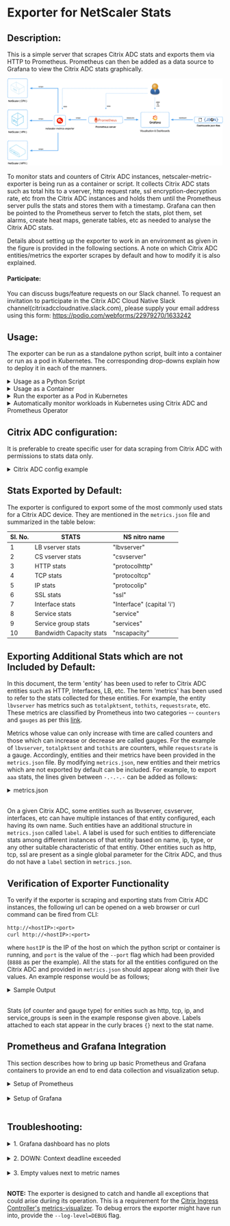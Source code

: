 Exporter for NetScaler Stats
===

Description:
---

This is a simple server that scrapes Citrix ADC stats and exports them via HTTP to Prometheus. Prometheus can then be added as a data source to Grafana to view the Citrix ADC stats graphically.

![exporter_diagram](images/Netscaler-exporter-workflow.png)
 
To monitor stats and counters of Citrix ADC instances, netscaler-metric-exporter is being run as a container or script. It collects Citrix ADC stats such as total hits to a vserver, http request rate, ssl encryption-decryption rate, etc from the Citrix ADC instances and holds them until the Prometheus server pulls the stats and stores them with a timestamp. Grafana can then be pointed to the Prometheus server to fetch the stats, plot them, set alarms, create heat maps, generate tables, etc as needed to analyse the Citrix ADC stats. 

   Details about setting up the exporter to work in an environment as given in the figure is provided in the following sections. A note on which Citrix ADC entities/metrics the exporter scrapes by default and how to modify it is also explained.

#### Participate:

   You can discuss bugs/feature requests on our Slack channel. To request an invitation to participate in the Citrix ADC Cloud Native Slack channel(citrixadccloudnative.slack.com), please supply your email address using this form: https://podio.com/webforms/22979270/1633242



Usage:
---
The exporter can be run as a standalone python script, built into a container or run as a pod in Kubernetes. The corresponding drop-downs explain how to deploy it in each of the manners.

<details>
<summary>Usage as a Python Script</summary>
<br>

To use the exporter as a python script, the ```prometheus_client``` and ```requests``` package needs to be installed. This can be done using 
```
pip install prometheus_client
pip install requests
```
Now, create a folder ```/exporter``` and copy the ```metrics.json``` file to the folder. 
Finally, the exporter can be run as a python script using;
```
nohup python exporter.py [flags] &
```
where the flags are:

flag&nbsp;&nbsp;&nbsp;&nbsp;&nbsp;&nbsp;&nbsp;&nbsp;&nbsp;&nbsp;&nbsp;&nbsp;&nbsp;&nbsp;&nbsp;&nbsp;&nbsp;&nbsp; | Description
-----------------|--------------------
--target-nsip    | Provide the &lt;IP:port&gt; of the Citrix ADC to be monitored
--port	         | Specify on which port metrics collected by the exporter should be exposed. Agents like Prometheus will need to scrape this port of the container to collected metrics
--metric         | Provide a specific metric to load from metrics.json file (eg: 'lbvserver', 'protocolhttp', etc). If not provided, all metric entities from metrics.json will be loaded
--secure         | Option 'yes' can be provided to collect metrics from Citrix ADC over TLS. Default: 'no'.
--username       | Provide the username of the Citrix ADC to be monitored. Default: 'nsroot'
--password       | Provide the password of the Citrix ADC to be monitored. Default: 'nsroot'
--start-delay    | Specify time for which exporter should sleep before starting metric collection. Default: 10s
--timeout        | Specify timeout period for exporter to obtain response from target Citrix ADCs. Default: 15s
--metrics-file   | The location of metrics.json file. Default: /exporter/metrics.json
--log-file       | The location of exporter.log file. Default: /exporter/exporter.log
--log-level      | The level of logging. DEBUG, INFO, WARNING, ERROR or CRITICAL Default: ERROR
--config-file    | File with non-required configs such as ```--username```, ```--password```, ```--start-delay```, etc. Helps supply username and password through file rather than CLI.

The exporter can be setup as given in the diagram using;
```
nohup python exporter.py --target-nsip=10.0.0.1:80 --target-nsip=10.0.0.2:80 --target-nsip=172.17.0.2:80 --port 8888 &
```
This directs the exporter container to scrape the 10.0.0.1, 10.0.0.2, and 172.17.0.2, IPs on port 80, and the expose the stats it collects on port 8888. 
The user can then access the exported metrics directly thorugh port 8888 on the machine where the exporter is running, or Prometheus and Grafana can be setup to view the exported metrics though their GUI.

**NOTE:**  If TLS is being used by providing the --secure='yes' option, then it is recommended to create a new user on the Citrix ADC having only read permission. Documentation on creating new users with required permission can be found [here](ADD_LINK).

</details>



<details>
<summary>Usage as a Container</summary>
<br>

In order to use the exporter as a container, the image ```quay.io/citrix/netscaler-metrics-exporter:1.0.9``` will need to be pulled using;
```
docker pull quay.io/citrix/netscaler-metrics-exporter:1.0.9
```
**NOTE:** It can also be build locally using ```docker build -f Dockerfile -t <image_name>:<tag> ./```

Now, the exporter can be run using:
```
docker run -dt -p <host_port>:<container_port> quay.io/citrix/netscaler-metrics-exporter:1.0.9 [flags]
```
where the flags are:

flag&nbsp;&nbsp;&nbsp;&nbsp;&nbsp;&nbsp;&nbsp;&nbsp;&nbsp;&nbsp;&nbsp;&nbsp;&nbsp;&nbsp;&nbsp;&nbsp;&nbsp;&nbsp; | Description
-----------------|--------------------
--target-nsip    | Provide the &lt;IP:port&gt; of the Citrix ADC to be monitored
--port	         | Specify on which port metrics collected by the exporter should be exposed. Agents like Prometheus will need to scrape this port of the container to collected metrics
--metric         | Provide a specific metric to load from metrics.json file (eg: 'lbvserver', 'protocolhttp', etc). If not provided, all metric entities from metrics.json will be loaded
--secure         | Option 'yes' can be provided to collect metrics from Citrix ADC over TLS. Default: 'no'.
--username       | Provide the username of the Citrix ADC to be monitored. Default: 'nsroot'
--password       | Provide the password of the Citrix ADC to be monitored. Default: 'nsroot'
--start-delay    | Specify time for which exporter should sleep before starting metric collection. Default: 10s
--timeout        | Specify timeout period for exporter to obtain response from target Citrix ADC. Default: 15s
--metrics-file   | The location of metrics.json file. Default: /exporter/metrics.json
--log-file       | The location of exporter.log file. Default: /exporter/exporter.log
--log-level      | The level of logging. DEBUG, INFO, WARNING, ERROR or CRITICAL Default: ERROR
--config-file    | File with non-required configs such as ```--username```, ```--password```, ```--start-delay```, etc. Helps supply username and password through file rather than CLI.

To setup the exporter as given in the diagram, the following command can be used:
```
docker run -dt -p 8888:8888 --name netscaler-exporter quay.io/citrix/netscaler-metrics-exporter:1.0.9 --target-nsip=10.0.0.1:80 --target-nsip=10.0.0.2:80 --target-nsip=172.17.0.2:80 --port 8888
```
This directs the exporter container to scrape the 10.0.0.1, 10.0.0.2, and 172.17.0.2, IPs on port 80, and the expose the stats it collects on port 8888. The user can then access the exported metrics directly thorugh port 8888 on the machine where the exporter is running, or Prometheus and Grafana can be setup to view the exported metrics though their GUI.

**NOTE:** In the command above, the value of the ```--port``` flag should be the same as the ```container_port```.

**NOTE:**  If TLS is being used by providing the --secure='yes' option, then it is recommended to create a new user on the Citrix ADC having only read permission. Documentation on creating new users with required permission can be found [here](ADD_LINK).

</details>


<details>
<summary>Run the exporter as a Pod in Kubernetes</summary>
<br>

The following yaml file can be used to deploy the exporter as a pod in Kuberenetes and expose it as a service. Here, the necessary flags are provided as a list in the ```args:``` section of the yaml file.
```
apiVersion: v1
kind: Pod
metadata:
  name: exporter
  labels:
    app: exporter
spec:
  containers:
    - name: exporter
      image: quay.io/citrix/netscaler-metrics-exporter:1.0.9
      args:
        - "--target-nsip=10.0.0.1:80"
        - "--target-nsip=10.0.0.2:80"
        - "--target-nsip=10.0.0.3:80"
        - "--port=8888"
      imagePullPolicy: Always
---
apiVersion: v1
kind: Service
metadata:
  name: exporter
  labels:
    app: exporter
spec:
  type: ClusterIP
  ports:
  - port: 8888
    targetPort: 8888
    name: exporter-port
  selector:
    app: exporter
```
Flags which can be provided to the exporter in the ```args:``` section are:

flag&nbsp;&nbsp;&nbsp;&nbsp;&nbsp;&nbsp;&nbsp;&nbsp;&nbsp;&nbsp;&nbsp;&nbsp;&nbsp;&nbsp;&nbsp;&nbsp;&nbsp;&nbsp; | Description
-----------------|--------------------
--target-nsip    | Provide the &lt;IP:port&gt; of the Citrix ADC to be monitored
--port	         | Specify on which port metrics collected by the exporter should be exposed. Agents like Prometheus will need to scrape this port of the container to collected metrics
--metric         | Provide a specific metric to load from metrics.json file (eg: 'lbvserver', 'protocolhttp', etc). If not provided, all metric entities from metrics.json will be loaded
--secure         | Option 'yes' can be provided to collect metrics from Citrix ADC over TLS. Default: 'no'.
--username       | Provide the username of the Citrix ADC to be monitored. Default: 'nsroot'
--password       | Provide the password of the Citrix ADC to be monitored. Default: 'nsroot'
--start-delay    | Specify time for which exporter should sleep before starting metric collection. Default: 10s
--timeout        | Specify timeout period for exporter to obtain response from target Citrix ADC. Default: 15s
--metrics-file   | The location of metrics.json file. Default: /exporter/metrics.json
--log-file       | The location of exporter.log file. Default: /exporter/exporter.log
--log-level      | The level of logging. DEBUG, INFO, WARNING, ERROR or CRITICAL Default: ERROR
--config-file    | File with non-required configs such as ```--username```, ```--password```, ```--start-delay```, etc. Helps supply username and password through file rather than CLI.

**NOTE:**  If TLS is being used by providing the --secure='yes' option, then it is recommended to create a new user on the Citrix ADC having only read permission. Documentation on creating new users with required permission can be found [here](ADD_LINK).

</details>

<details>
<summary>Automatically monitor workloads in Kubernetes using Citrix ADC and Prometheus Operator</summary>
<br>
When the Citrix ADC is used as an Ingress to workloads in a Kubernetes, cluster, you can use the exporter along with the Prometheus Operator (https://github.com/coreos/prometheus-operator) to automatically monitor new workloads as they are deployed. https://developer-docs.citrix.com/projects/citrix-k8s-ingress-controller/en/latest/metrics/promotheus-grafana/
</details>

Citrix ADC configuration:
---
It is preferable to create specific user for data scraping from Citrix ADC with permissions to stats data only.

<details>
<summary>Citrix ADC config example</summary>

```
# Create a new Command Policy which is only allowed to run the stat command
add system cmdPolicy stats-policy ALLOW (^stat.*|show ns license|show serviceGroup)

# Create a new user  
# Change the 'password' in accordance with your password policy
add system user stats-user "password" -externalAuth DISABLED 

# Bind the local user account to the created Command Policy
bind system user stats-user stats-policy 100
```

</details>

Stats Exported by Default:
---

The exporter is configured to export some of the most commonly used stats for a Citrix ADC device. They are mentioned in the ```metrics.json``` file and summarized in the table below:

Sl. No. |     STATS                 | NS nitro name
--------|---------------------------|--------------
1       | LB vserver stats          | "lbvserver"
2       | CS vserver stats          | "csvserver"
3       | HTTP stats                | "protocolhttp"
4       | TCP stats                 | "protocoltcp"
5       | IP stats                  | "protocolip"
6       | SSL stats                 | "ssl"
7       | Interface stats           | "Interface" (capital 'i')
8       | Service stats             | "service"
9       | Service group stats       | "services"
10      | Bandwidth Capacity stats  | "nscapacity"


Exporting Additional Stats which are not Included by Default:
---

In this document, the term 'entity' has been used to refer to Citrix ADC entities such as HTTP, Interfaces, LB, etc. The term 'metrics' has been used to refer to the stats collected for these entities. For example,
the entity ```lbvserver``` has metrics such as ```totalpktsent```, ```tothits```, ```requestsrate```, etc. These metrics are classified by Prometheus into two categories -- ```counters``` and ```gauges``` as per this [link](https://prometheus.io/docs/concepts/metric_types/).   

Metrics whose value can only increase with time are called counters and those which can increase or decrease are called gauges. For the example of ```lbvserver```, ```totalpktsent``` and ```tothits``` are counters, while ```requestsrate``` is a gauge. 
Accordingly, entities and their metrics have been provided in the ```metrics.json``` file. By modifying ```metrics.json```, new entities and their metrics which are not exported by default can be included. 
For example, to  export ```aaa``` stats, the lines given between ```-.-.-.-``` can be added as follows:

<details>
<summary>metrics.json</summary>
<br>

```
{
    "system": {
        "counters": [
            ["numcpus", "cpu_number"]
        ],

        "gauges": [
            ["cpuusagepcnt", "cpu_usage_percent"],
            ["mgmtcpuusagepcnt", "cpu_management_cpu_usage_percent"],
            ["pktcpuusagepcnt", "cpu_packet_cpu_usage_percent"],
            ["rescpuusagepcnt", "cpu_res_cpu_usage_percent"]
        ]
    },

-.-.-.-.-.-.-.-.-.-.-.-.-.-.-.-.-.-.-.-.-.-.-.-.-.-.-.-.-.-.-.-.-.-.-.-.-.-.-.-.-.-.-.-.
    "aaa": {
            "counters": [
                ["aaatotsessions", "aaa_tot_sessions"],
                ["aaatotsessiontimeout", "aaa_tot_session_timeout"]
            ],
            "gauges": [
                ["aaasessionsrate', 'aaa_sessions_rate"],
                ["aaasessiontimeoutrate ', 'aaa_session_timeout_rate"]
            ]
      },
-.-.-.-.-.-.-.-.-.-.-.-.-.-.-.-.-.-.-.-.-.-.-.-.-.-.-.-.-.-.-.-.-.-.-.-.-.-.-.-.-.-.-.-.

    "protocolhttp": {
        "counters": [
            ["httptotrequests", "http_tot_requests"],
            ["httptotresponses", "http_tot_responses"],
            ["httptotposts", "http_tot_posts"],
            ["httptotgets", "http_tot_gets"],
            ...
            ...
            ["httptotchunkedrequests", "http_tot_chunked_requests"]
        ],

        "gauges": [
            ["httprequestsrate", "http_requests_rate"],
            ["spdystreamsrate", "http_spdy_streams_rate"],
            ...
            ...
            ["http11responsesrate", "http_11_responses_rate"]
        ]
    },

    "lbvserver": {
        "counters": [
            ["totalpktssent", "lb_packets_sent_total"],
            ["tothits", "lb_hits_total"],
            ["totalrequestbytes", "lb_request_bytes_total"],
            ...
            ... 
            ["totalresponsebytes", "lb_response_bytes_received_total"]
        ],

        "gauges": [
            ["requestbytesrate", "lb_request_rate_bytes"],
            ["requestsrate", "lb_request_rate"],
            ...
            ...
            ["inactsvcs", "lb_inactive_services_count"]
        ],

        
            ["name", "lb_ingress_name"],
            ["type", "lb_type"],
            ["name", "lb_service_name"]
        ]
    },

...
...
...
}

```

</details>
<br>


On a given Citrix ADC, some entities such as lbvserver, csvserver, interfaces, etc can have multiple instances of that entity configured, each having its own name. Such entities have an additional structure in ```metrics.json``` called ```label```.
A label is used for such entities to differenciate stats among different instances of that entity based on name, ip, type, or any other suitable characteristic of that entitiy. 
Other entities such as http, tcp, ssl are present as a single global parameter for the Citrix ADC, and thus do not have a ```label``` section in ```metrics.json```.

Verification of Exporter Functionality
---
To verify if the exporter is scraping and exporting stats from Citrix ADC instances, the following url can be opened on a web browser or curl command can be fired from CLI:
```
http://<hostIP>:<port>
curl http://<hostIP>:<port>
```
where ```hostIP``` is the IP of the host on which the python script or container is running, and ```port``` is the value of the ```--port``` flag which had been provided (```8888``` as per the example). All the stats for all the entities configured on the Citrix ADC and provided in ```metrics.json``` should appear along with their live values. An example response would be as follows;

<details>
<summary>Sample Output</summary>
<br>

```
# HELP http_tot_rx_packets tcptotrxpkts
# TYPE http_tot_rx_packets counter
http_tot_rx_packets{nsip="10.0.0.1:80"} 2094931640.0
# HELP tcp_tot_rx_bytes tcptotrxbytes
# TYPE tcp_tot_rx_bytes counter
tcp_tot_rx_bytes{nsip="10.0.0.1:80"} 735872803514.0
# HELP tcp_tx_bytes tcptottxbytes
# TYPE tcp_tx_bytes counter
tcp_tx_bytes{nsip="10.0.0.1:80"} 249210838820.0
# HELP tcp_tot_tx_packets tcptottxpkts
# TYPE tcp_tot_tx_packets counter
tcp_tot_tx_packets{nsip="10.0.0.1:80"} 2082562915.0
# HELP tcp_tot_client_connections_opened tcptotclientconnopened
# TYPE tcp_tot_client_connections_opened counter
tcp_tot_client_connections_opened{nsip="10.0.0.1:80"} 35606929.0
ip_tot_bad_mac_addresses{nsip="10.0.0.1:80"} 0.0
# HELP ip_rx_packers_rate iprxpktsrate
# TYPE ip_rx_packers_rate gauge
ip_rx_packers_rate{nsip="10.0.0.1:80"} 17703.0
# HELP ip_rx_bytes_rate iprxbytesrate
# TYPE ip_rx_bytes_rate gauge
ip_rx_bytes_rate{nsip="10.0.0.1:80"} 5797562.0
# HELP ip_tx_packets_rate iptxpktsrate
# TYPE ip_tx_packets_rate gauge
ip_tx_packets_rate{nsip="10.0.0.1:80"} 18119.0
# HELP ip_bytes_rate iptxbytesrate
# TYPE ip_bytes_rate gauge
ip_bytes_rate{nsip="10.0.0.1:80"} 1038524.0
# HELP services_tot_requests totalrequests
# TYPE services_tot_requests counter
services_tot_requests{nsip="10.0.0.2:80",service_ip="20.0.0.56",servicegroup_name="svcgrp"} 10.0
services_tot_requests{nsip="10.0.0.2:80",service_ip="20.0.0.57",servicegroup_name="svcgrp"} 11.0
services_tot_requests{nsip="10.0.0.2:80",service_ip="20.0.0.60",servicegroup_name="svcgrp2"} 4.0
# HELP services_tot_response_bytes totalresponsebytes
# TYPE services_tot_response_bytes counter
services_tot_response_bytes{nsip="10.0.0.2:80",service_ip="20.0.0.56",servicegroup_name="svcgrp"} 2320.0
services_tot_response_bytes{nsip="10.0.0.2:80",service_ip="20.0.0.57",servicegroup_name="svcgrp"} 2552.0
services_tot_response_bytes{nsip="10.0.0.2:80",service_ip="20.0.0.60",servicegroup_name="svcgrp2"} 936.0
# HELP services_tot_request_bytes totalrequestbytes
# TYPE services_tot_request_bytes counter
services_tot_request_bytes{nsip="10.0.0.2:80",service_ip="20.0.0.56",servicegroup_name="svcgrp"} 860.0
services_tot_request_bytes{nsip="10.0.0.2:80",service_ip="20.0.0.57",servicegroup_name="svcgrp"} 946.0
services_tot_request_bytes{nsip="10.0.0.2:80",service_ip="20.0.0.60",servicegroup_name="svcgrp2"} 344.0
```

</details>
<br>

Stats (of counter and gauge type) for enities such as http, tcp, ip, and service_groups is seen in the example response given above. Labels attached to each stat appear in the curly braces ```{}``` next to the stat name.


Prometheus and Grafana Integration
---
This section describes how to bring up basic Prometheus and Grafana containers to provide an end to end data collection and visualization setup. 


<details>
<summary>Setup of Prometheus</summary>
<br>

These steps can be followed to setup a Prometheus container:
1. Pull the docker image: ```docker pull prom/prometheus```.

2. Create the ```prometheus.cfg``` file as given below, and providie the Exporter's IP and Port in the place of ```<EXPORTER_IP>``` and ```<EXPORTER_PORT>```. For example, the targets line might read ```- targets: ['10.100.200.3:8888']```.
```
global:
  scrape_interval: 15s
  scrape_timeout:  10s

  external_labels:
    monitor: 'prometheus-monitor'

scrape_configs:
- job_name: prometheus

  static_configs:
  - targets: ['<EXPORTER_IP>:<EXPORTER_PORT>']
```

3. Run the Prometheus container while providing the location of the ```prometheus.cfg``` file created in the above step: <br> 
```docker run -dt -p 9090:9090 -v /path/to/prometheus.cfg:/etc/prometheus/prometheus.cfg prom/prometheus:latest --config.file=/etc/prometheus/prometheus.cfg```

4. VERIFICATION: Go to the Prometheus web page and under the "Status" dropdown select "Targets". The exporter should appear as a target and in a few minutes time, must come up in ```UP``` state. This means that Prometheus is able to collect stats from the Exporter.

</details>
<br>


<details>
<summary>Setup of Grafana</summary>
<br>

The steps bellow can be followed to setup up a Grafana container with a sample dashboard.

1. Pull grafana image: ```docker pull grafana/grafana:latest```

2. Run grafana container: ```docker run -dt -p 3000:3000 grafana/grafana:latest```

3. Import any of the sample grafana dashboard files: Login to Grafana using admin:admin, from the column on the left select the ```+``` symbol, select "Import", and select "upload .json file". Now, navigate to and upload "sample_service_stats.json" or "sample_system_stats.json".

<img src="images/grafana-import-json.png" width="200">

4. To start seeing graphs and values in the dashboard, add the Prometheus datasource(s) to Grafana. While adding the datasource, ensure the name of the Prometheus datasource starts with the word "prometheus" (eg. prometheus_datasource1). Once added, datasources starting with the word "prometheus" will automatically get detected in the dropdown filters of the dashboard. 

<img src="images/grafana-datasource-1.png" width="200">
<img src="images/grafana-datasource-2.png" width="300">

5. Usage of Dashboard: By default with "sample_services_stats.json",dashboard shows service requests, surque queue, RPS and Invalid Request/Response. User can select any of the configured services and then apply filter for a given ingress from the drop down menu for ingress. And with "sample_system_stats.json", dashboard shows CPU utilization, Memory Utilization and bandwidth capacity utilization where user can also set an alert. The dashboard can be expanded to include graphs of any other stats which the exporter is collecting. For more information on modifying the Grafana dashboard, please take a look at their [documentation](http://docs.grafana.org/) or demo [videos](https://www.youtube.com/watch?v=mgcJPREl3CU).

<img src="images/service-stats-dashboard.png" width="400"> <img src="images/system-stats-dashboard.png" width="400">

**NOTE:** Data being plotted on the graphs can be filtered based on lbvservers or datasources using the blue dropdown buttons at the top of the dashboard.

</details>
<br>


Troubleshooting:
---

<details>
<summary>1. Grafana dashboard has no plots</summary>
<br>

If the graphs on the Grafana dashboards do not have any values plotted (not even a flat '0' value line), this means that Grafana is unable to obtain stats from its datasource. The following can be done:

		
i. Check if the prometheus datasource is saved and working properly. On saving the datasource after providing the Name and IP, a "Data source is working" message should appear in green indicating the datasource is reachable and detected.
		
ii. If the dashboard was created using ```sample_grafana_dashboard.json```, ensure the name given to the Prometheus datasource begins with the word "prometheus", with all lowercase letters.
		
iii. Check the Targets page of prometheus to see if the requried target exporter is in ```DOWN``` state.

</details>
<br>

<details>
<summary>2. DOWN: Context deadline exceeded</summary>
<br>

If this appears against any of the exporter target of Prometheus, this means that Prometheus is unable to connect to that exporter, or is unable to fetch all the metrics from that exporter within the given ```scrape_timeout```.


i. If Prometheus Operator is being used ```scrape_timeout``` is usually adjusted automatically and such an error means that the exporter itself is not reachable
		
ii. If a standalone Promtheus container/pod is being used, try increasing the ```scrape_interval``` and ```scrape_timeout``` in the ```/etc/prometheus/prometheus.cfg``` file to allow for more time to collect the metrics.
		

</details>
<br>
      

<details>
<summary>3. Empty values next to metric names</summary>
<br>

It may be observed that some metrics are being received by Prometheus but have no value associated with them. This means that that the exporter is unable to collect that particular metric from the Citrix ADC. It could be either becuase:

	
i. The device provided as a ```--target-nsip``` is reachable on the IP and port but is not a Citrix ADC, or
	
ii. The metric being fetched does not exist in the Citrix ADC. Possibly due to it being an invalid metric name.
		
</details>
<br>
		

**NOTE:** The exporter is designed to catch and handle all exceptions that could arise duriing its operation. This is a requirement for the [Citrix Ingress Controller's](https://github.com/citrix/citrix-k8s-ingress-controller) [metrics-visualizer](https://github.com/citrix/citrix-k8s-ingress-controller/tree/master/metrics-visualizer). To debug errors the exporter might have run into, provide the ```--log-level=DEBUG``` flag.
